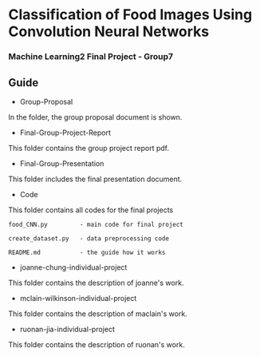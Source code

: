 
# Classification of Food Images Using Convolution Neural Networks
### Machine Learning2 Final Project - Group7 

## Guide

* Group-Proposal

In the folder, the group proposal document is shown.

* Final-Group-Project-Report

This folder contains the group project report pdf.

* Final-Group-Presentation

This folder includes the final presentation document.

* Code

This folder contains all codes for the final projects

    food_CNN.py         - main code for final project

    create_dataset.py   - data preprocessing code 

    README.md           - the guide how it works

* joanne-chung-individual-project

This folder contains the description of joanne's work.

* mclain-wilkinson-individual-project

This folder contains the description of maclain's work.

* ruonan-jia-individual-project

This folder contains the description of ruonan's work.

